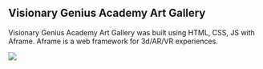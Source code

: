## Visionary Genius Academy Art Gallery

Visionary Genius Academy Art Gallery was built using HTML, CSS, JS with Aframe. Aframe is a web framework for 3d/AR/VR experiences. 

<img src="https://github.com/designisO/VGA-WebGL-World/blob/main/media/screenshot.png" />
